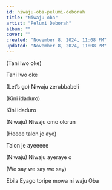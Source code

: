 ```yaml
---
id: niwaju-oba-pelumi-deborah
title: "Niwaju oba"
artist: "Pelumi Deborah"
album: ""
cover: ""
created: "November 8, 2024, 11:08 PM"
updated: "November 8, 2024, 11:08 PM"
---
```


(Tani Iwo oke)

Tani Iwo oke

(Let’s go) Niwaju zerubbabeli

(Kini idaduro)

Kini idaduro

(Niwaju) Niwaju omo olorun

(Heeee talon je aye)

Talon je ayeeeee

(Niwaju) Niwaju ayeraye o

(We say we say we say)

Ebila Eyago toripe mowa ni waju Oba